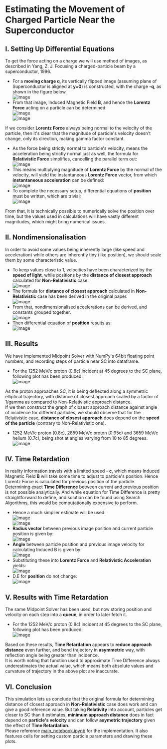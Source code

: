 # Estimating the Movement of Charged Particle Near the Superconductor <br>
## I. Setting Up Differential Equations <br>
To get the force acting on a charge we will use method of images, as described in Yang, Z. J. Focusing a charged-particle beam by a superconductor, 1996.<br>
- For a **moving charge q**, its vertically flipped image (assuming plane of Superconductor is aligned at **y=0**) is constructed, with the charge **-q**, as shown in the figure below. <br>
![image](/figures/figure1.png)<br>
- From that image, Induced Magnetic Field **B**, and hence the **Lorentz Force** acting on a particle can be determined:<br>
![image](/figures/MovingChargeB.jpg)<br>
![image](/figures/LorentzForce.png)

If we consider **Lorentz Force** always being normal to the velocity of the particle, then it's clear that the magnitude of particle's velocity doesn't change, only its direction, making gamma factor constant.<br>
- As the force being strictly normal to particle's velocity, means the acceleration being strictly normal just as well, the formula for **Relativistic Force** simplifies, cancelling the parallel term out: <br>
![image](/figures/RelativisticForce.png)<br>
- This means multiplying magnitude of **Lorentz Force** by the normal of the velocity, will yield the instantaneous **Lorentz Force** vector, from which **instantaneous acceleration** can be defined:<br>
![image](/figures/RelativisticAccelerations.png)<br>
- To complete the necessary setup, differential equations of **position** must be written, which are trivial:<br>
![image](/figures/Speeds.png)

From that, it is technically possible to numerically solve the position over time, but the values used in calculations will have vastly different magnitudes, which might bring numerical issues.

## II. Nondimensionalisation <br>
In order to avoid some values being inherently large (like speed and acceleration) while others are inherently tiny (like position), we should scale them by some characteristic value. <br>
- To keep values close to 1, velocities have been characterized by the **speed of light**, while positions by the **distance of closest approach** calculated for **Non-Relativistic** case. <br>
![image](/figures/Nondimensionalisation.png) <br>
- The formula for **distance of closest approach** calculated in **Non-Relativistic** case has been derived in the original paper. <br>
![image](/figures/MinApproachDistance.png) <br>
- From that, nondimensionalised accelerations can be derived, and constants grouped together. <br>
![image](/figures/NondimensionalisedAccelerations.png) <br>
- Then differential equation of **position** results as: <br>
![image](/figures/NondimensionalisedPositions.png) <br>

## III. Results <br>
We have implemented Midpoint Solver with NumPy's 64bit floating point numbers, and recording steps of particle near SC into dataframe. <br>
- For the 1252 MeV/c proton (0.8c) incident at 45 degrees to the SC plane, following plot has been produced: <br>
![image](/figures/proton_08_45_nonret.png)


As the proton approaches SC, it is being deflected along a symmetric elliptical trajectory, with distance of closest approach scaled by a factor of 1/gamma as compared to Non-Relativistic approach distance. <br>
If we then construct the graph of closest approach distance against angle of incidence for different particles, we should observe that for the Relativistic case, **distance of closest approach** does depend on the **speed of the particle** (contrary to Non-Relativistic one). <br>
- 1252 MeV/c proton (0.8c), 2859 MeV/c proton (0.95c) and 3659 MeV/c helium (0.7c), being shot at angles varying from 10 to 85 degrees.
![image](/figures/cosmicrays_approachdist.png)

## IV. Time Retardation <br>
In reality information travels with a limited speed - **c**, which means Induced Magnetic Field **B** will take some time to adjust to particle's position. Hence Lorentz Force is calculated for previous position of the particle. <br>
Determining exact **Time Difference** between current and previous position is not possible analytically. And while equation for Time Difference is pretty straightforward to define, and solution can be found using Search Algorithms, this would be computationally expensive to perform.
- Hence a much simplier estimate will be used:<br>
![image](/figures/deltaTime.png) <br>
![image](/figures/nondimensionalisedDeltaTime.png)
- **Radius vector** between previous image position and current particle position is given by:<br>
![image](/figures/chargeImageRetardedDistance.png)
- **Angle** between particle position and previous image velocity for calculating Induced B is given by:<br>
![image](/figures/velocityDistanceRetardedAngle.png)
- Substituting these into **Lorentz Force** and **Relativistic Acceleration** yields:<br>
![image](/figures/retardedAcceleration.png)
- D.E for **position** do not change:<br>
![image](/figures/NondimensionalisedPositions.png)

## V. Results with Time Retardation <br>
The same Midpoint Solver has been used, but now storing position and velocity on each step into a **queue**, in order to later fetch it.
- For the 1252 MeV/c proton (0.8c) incident at 45 degrees to the SC plane, following plot has been produced:<br>
![image](/figures/proton_08_45_ret.png)

Based on these results, **Time Retardation** appears to **reduce approach distance** even further, and bend trajectory in **asymmetric** way, with reflection angle being greater than incidence.<br>
It is worth noting that function used to approximate Time Difference always underestimates the actual value, which means both absolute values and curvature of trajectory in the above plot are inaccurate.<br>

## VI. Conclusion <br>
This simulation lets us conclude that the original formula for determining distance of closest approach in **Non-Relativistic** case does work and can give a good reference value. But taking **Relativity** into account, particles get closer to SC than it estimates, **minimum approach distance** does in fact depend on **particle's velocity** and can follow **asymetric trajectory** given the effect of **Time Retardation**.<br>
Please reference [main_notebook.ipynb](/main_notebook.ipynb) for the implementation. It also features cells for setting custom particle parameters and drawing these plots.












